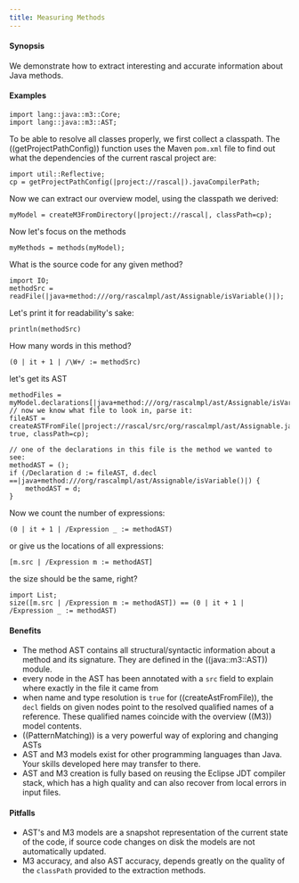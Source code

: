 ```yaml
---
title: Measuring Methods
---
```


#### Synopsis

We demonstrate how to extract interesting and accurate information about Java methods.

#### Examples

```rascal-shell
import lang::java::m3::Core;
import lang::java::m3::AST;
```

To be able to resolve all classes properly, we first collect a classpath. The 
((getProjectPathConfig)) function uses the Maven `pom.xml` file to find out what the
dependencies of the current rascal project are:
```rascal-shell,continue
import util::Reflective;
cp = getProjectPathConfig(|project://rascal|).javaCompilerPath;
```

Now we can extract our overview model, using the classpath we derived:
```rascal-shell
myModel = createM3FromDirectory(|project://rascal|, classPath=cp);
```
Now let's focus on the methods
```rascal-shell,continue
myMethods = methods(myModel);
```
What is the source code for any given method?
```rascal-shell,continue
import IO;
methodSrc = readFile(|java+method:///org/rascalmpl/ast/Assignable/isVariable()|);
```
Let's print it for readability's sake:
```rascal-shell,continue
println(methodSrc)
```
How many words in this method?
```rascal-shell,continue
(0 | it + 1 | /\W+/ := methodSrc)
```
let's get its AST
```rascal-shell,continue
methodFiles = myModel.declarations[|java+method:///org/rascalmpl/ast/Assignable/isVariable()|]
// now we know what file to look in, parse it:
fileAST = createASTFromFile(|project://rascal/src/org/rascalmpl/ast/Assignable.java|, true, classPath=cp);

// one of the declarations in this file is the method we wanted to see:
methodAST = ();
if (/Declaration d := fileAST, d.decl ==|java+method:///org/rascalmpl/ast/Assignable/isVariable()|) {
    methodAST = d;
}
```
Now we count the number of expressions:
```rascal-shell,continue
(0 | it + 1 | /Expression _ := methodAST)
```
or give us the locations of all expressions:
```rascal-shell,continue
[m.src | /Expression m := methodAST]
```
the size should be the same, right?
```rascal-shell,continue
import List;
size([m.src | /Expression m := methodAST]) == (0 | it + 1 | /Expression _ := methodAST)
```

#### Benefits

* The method AST contains all structural/syntactic information about a method and its signature. They are defined in the ((java::m3::AST)) module.
* every node in the AST has been annotated with a `src` field to explain where exactly in the file it came from
* when name and type resolution is `true` for ((createAstFromFile)), the `decl` fields on given nodes point to the resolved qualified names of a reference. These qualified names coincide with the overview ((M3)) model contents. 
* ((PatternMatching)) is a very powerful way of exploring and changing ASTs
* AST and M3 models exist for other programming languages than Java. Your skills developed here may transfer to there.
* AST and M3 creation is fully based on reusing the Eclipse JDT compiler stack, which has a high quality and can also recover from local errors in input files.

#### Pitfalls

* AST's and M3 models are a snapshot representation of the current state of the code, if source code changes on disk the models are not automatically updated.
* M3 accuracy, and also AST accuracy, depends greatly on the quality of the `classPath` provided to the extraction methods.